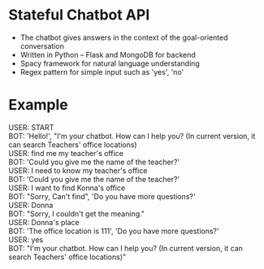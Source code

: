 # Stateful Chatbot API  
- The chatbot gives answers in the context of the goal-oriented conversation  
- Written in Python – Flask and MongoDB for backend  
- Spacy framework for natural language understanding  
- Regex pattern for simple input such as 'yes', 'no'  
  
# Example   
USER: START  
BOT: 'Hello!', "I'm your chatbot. How can I help you? (In current version, it can search Teachers' office locations)  
USER: find me my teacher's office  
BOT: 'Could you give me the name of the teacher?'  
USER: I need to know my teacher's office  
BOT: 'Could you give me the name of the teacher?'  
USER: I want to find Konna's office  
BOT: "Sorry, Can't find", 'Do you have more questions?'  
USER: Donna  
BOT: "Sorry, I couldn't get the meaning."  
USER: Donna's place  
BOT: 'The office location is 111', 'Do you have more questions?'  
USER: yes  
BOT: "I'm your chatbot. How can I help you? (In current version, it can search Teachers' office locations)"  
